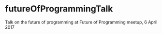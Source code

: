 # futureOfProgrammingTalk
Talk on the future of programming at Future of Programming meetup, 6 April 2017
